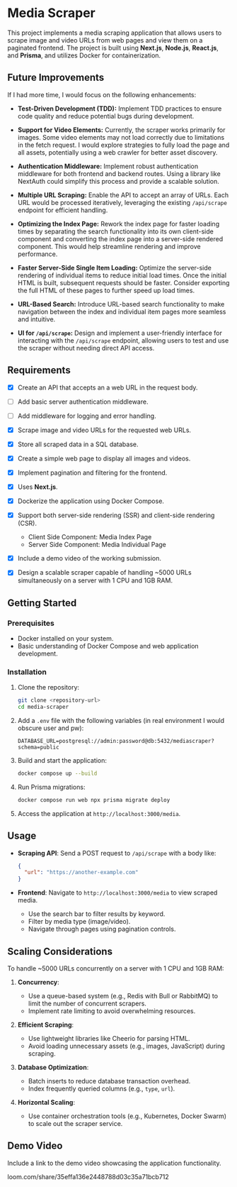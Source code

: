 # Media Scraper

This project implements a media scraping application that allows users to scrape image and video URLs from web pages and view them on a paginated frontend. The project is built using **Next.js**, **Node.js**, **React.js**, and **Prisma**, and utilizes Docker for containerization.

## Future Improvements

If I had more time, I would focus on the following enhancements:

- **Test-Driven Development (TDD):** Implement TDD practices to ensure code quality and reduce potential bugs during development.
- **Support for Video Elements:** Currently, the scraper works primarily for images. Some video elements may not load correctly due to limitations in the fetch request. I would explore strategies to fully load the page and all assets, potentially using a web crawler for better asset discovery.

- **Authentication Middleware:** Implement robust authentication middleware for both frontend and backend routes. Using a library like NextAuth could simplify this process and provide a scalable solution.

- **Multiple URL Scraping:** Enable the API to accept an array of URLs. Each URL would be processed iteratively, leveraging the existing `/api/scrape` endpoint for efficient handling.

- **Optimizing the Index Page:** Rework the index page for faster loading times by separating the search functionality into its own client-side component and converting the index page into a server-side rendered component. This would help streamline rendering and improve performance.

- **Faster Server-Side Single Item Loading:** Optimize the server-side rendering of individual items to reduce initial load times. Once the initial HTML is built, subsequent requests should be faster. Consider exporting the full HTML of these pages to further speed up load times.

- **URL-Based Search:** Introduce URL-based search functionality to make navigation between the index and individual item pages more seamless and intuitive.

- **UI for `/api/scrape`:** Design and implement a user-friendly interface for interacting with the `/api/scrape` endpoint, allowing users to test and use the scraper without needing direct API access.

## Requirements

- [x] Create an API that accepts an a web URL in the request body.
- [ ] Add basic server authentication middleware.
- [ ] Add middleware for logging and error handling.
- [x] Scrape image and video URLs for the requested web URLs.
- [x] Store all scraped data in a SQL database.
- [x] Create a simple web page to display all images and videos.
- [x] Implement pagination and filtering for the frontend.
- [x] Uses **Next.js**.
- [x] Dockerize the application using Docker Compose.
- [x] Support both server-side rendering (SSR) and client-side rendering (CSR).

  - Client Side Component: Media Index Page
  - Server Side Component: Media Individual Page

- [x] Include a demo video of the working submission.
- [x] Design a scalable scraper capable of handling ~5000 URLs simultaneously on a server with 1 CPU and 1GB RAM.

## Getting Started

### Prerequisites

- Docker installed on your system.
- Basic understanding of Docker Compose and web application development.

### Installation

1. Clone the repository:

   ```bash
   git clone <repository-url>
   cd media-scraper
   ```

2. Add a `.env` file with the following variables (in real environment I would obscure user and pw):

   ```env
   DATABASE_URL=postgresql://admin:password@db:5432/mediascraper?schema=public
   ```

3. Build and start the application:

   ```bash
   docker compose up --build
   ```

4. Run Prisma migrations:

   ```bash
   docker compose run web npx prisma migrate deploy
   ```

5. Access the application at `http://localhost:3000/media`.

## Usage

- **Scraping API**: Send a POST request to `/api/scrape` with a body like:

  ```json
  {
    "url": "https://another-example.com"
  }
  ```

- **Frontend**: Navigate to `http://localhost:3000/media` to view scraped media.
  - Use the search bar to filter results by keyword.
  - Filter by media type (image/video).
  - Navigate through pages using pagination controls.

## Scaling Considerations

To handle ~5000 URLs concurrently on a server with 1 CPU and 1GB RAM:

1. **Concurrency**:

   - Use a queue-based system (e.g., Redis with Bull or RabbitMQ) to limit the number of concurrent scrapers.
   - Implement rate limiting to avoid overwhelming resources.

2. **Efficient Scraping**:

   - Use lightweight libraries like Cheerio for parsing HTML.
   - Avoid loading unnecessary assets (e.g., images, JavaScript) during scraping.

3. **Database Optimization**:

   - Batch inserts to reduce database transaction overhead.
   - Index frequently queried columns (e.g., `type`, `url`).

4. **Horizontal Scaling**:
   - Use container orchestration tools (e.g., Kubernetes, Docker Swarm) to scale out the scraper service.

## Demo Video

Include a link to the demo video showcasing the application functionality.

loom.com/share/35effa136e2448788d03c35a71bcb712
